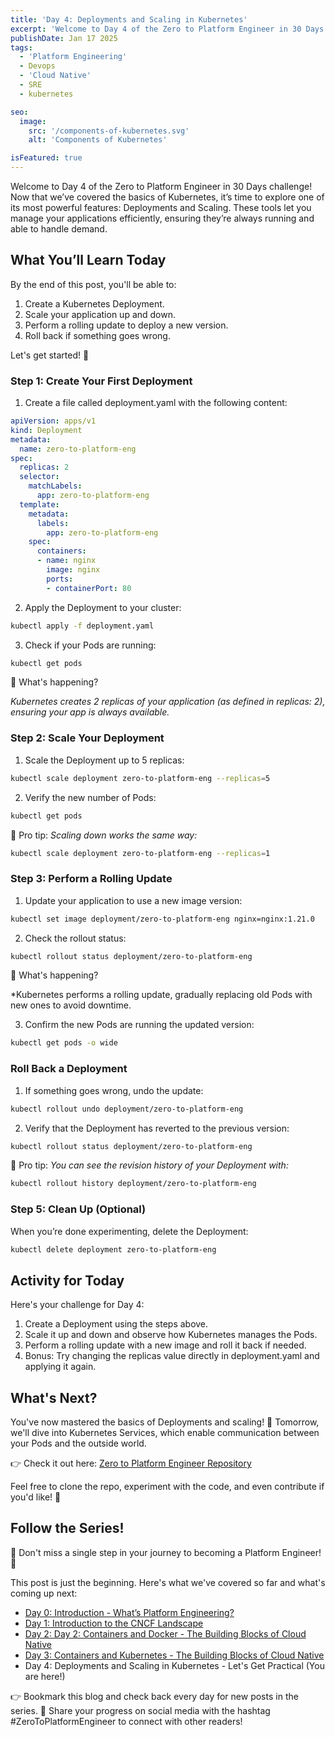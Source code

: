 ```yaml
---
title: 'Day 4: Deployments and Scaling in Kubernetes'
excerpt: 'Welcome to Day 4 of the Zero to Platform Engineer in 30 Days challenge! Now that we’ve covered the basics of Kubernetes, it’s time to explore one of its most powerful features: Deployments and Scaling. These tools let you manage your applications efficiently, ensuring they’re always running and able to handle demand.'
publishDate: Jan 17 2025
tags:
  - 'Platform Engineering'
  - Devops
  - 'Cloud Native'
  - SRE
  - kubernetes

seo:
  image:
    src: '/components-of-kubernetes.svg'
    alt: 'Components of Kubernetes'

isFeatured: true
---
```


Welcome to Day 4 of the Zero to Platform Engineer in 30 Days challenge! Now that we’ve covered the basics of Kubernetes, it’s time to explore one of its most powerful features: Deployments and Scaling. These tools let you manage your applications efficiently, ensuring they’re always running and able to handle demand.

## What You’ll Learn Today

By the end of this post, you'll be able to:

1.	Create a Kubernetes Deployment.
2.	Scale your application up and down.
3.	Perform a rolling update to deploy a new version.
4.	Roll back if something goes wrong.

Let's get started! 🚀

### Step 1: Create Your First Deployment

1.	Create a file called deployment.yaml with the following content:
```yaml
apiVersion: apps/v1
kind: Deployment
metadata:
  name: zero-to-platform-eng
spec:
  replicas: 2
  selector:
    matchLabels:
      app: zero-to-platform-eng
  template:
    metadata:
      labels:
        app: zero-to-platform-eng
    spec:
      containers:
      - name: nginx
        image: nginx
        ports:
        - containerPort: 80
```

2.	Apply the Deployment to your cluster:

```bash
kubectl apply -f deployment.yaml
```

3.	Check if your Pods are running:

```bash
kubectl get pods
```

🎯 What's happening?

*Kubernetes creates 2 replicas of your application (as defined in replicas: 2), ensuring your app is always available.*

### Step 2: Scale Your Deployment

1.	Scale the Deployment up to 5 replicas:

```bash
kubectl scale deployment zero-to-platform-eng --replicas=5
```

2.	Verify the new number of Pods:

```bash
kubectl get pods
```

🎯 Pro tip:
*Scaling down works the same way:*

```bash
kubectl scale deployment zero-to-platform-eng --replicas=1
```

### Step 3: Perform a Rolling Update
	
1.	Update your application to use a new image version:

```bash
kubectl set image deployment/zero-to-platform-eng nginx=nginx:1.21.0
```

2.	Check the rollout status:

```bash
kubectl rollout status deployment/zero-to-platform-eng
```

🎯 What's happening?

*Kubernetes performs a rolling update, gradually replacing old Pods with new ones to avoid downtime.

3.	Confirm the new Pods are running the updated version:

```bash
kubectl get pods -o wide
```

### Roll Back a Deployment

1.	If something goes wrong, undo the update:

```bash
kubectl rollout undo deployment/zero-to-platform-eng
```

2.	Verify that the Deployment has reverted to the previous version:

```bash
kubectl rollout status deployment/zero-to-platform-eng
```

🎯 Pro tip:
*You can see the revision history of your Deployment with:*

```bash
kubectl rollout history deployment/zero-to-platform-eng
```

### Step 5: Clean Up (Optional)

When you’re done experimenting, delete the Deployment:

```bash
kubectl delete deployment zero-to-platform-eng
```

## Activity for Today

Here's your challenge for Day 4:

1.	Create a Deployment using the steps above.
2.	Scale it up and down and observe how Kubernetes manages the Pods.
3.	Perform a rolling update with a new image and roll it back if needed.
4.	Bonus: Try changing the replicas value directly in deployment.yaml and applying it again.


## What's Next?

You've now mastered the basics of Deployments and scaling! 🎉 Tomorrow, we'll dive into Kubernetes Services, which enable communication between your Pods and the outside world.

👉 Check it out here: [Zero to Platform Engineer Repository](https://github.com/parraletz/zero-to-platform-engineer)

Feel free to clone the repo, experiment with the code, and even contribute if you'd like! 🚀


## Follow the Series!

🎉 Don't miss a single step in your journey to becoming a Platform Engineer! 🎉

This post is just the beginning. Here's what we've covered so far and what's coming up next:

* [Day 0: Introduction - What’s Platform Engineering?](https://parraletz.space/blog/00-0-to-platform-eng-intro/)
* [Day 1: Introduction to the CNCF Landscape](https://parraletz.space/blog/01-0-to-platform-eng-day1/)
* [Day 2: Day 2: Containers and Docker - The Building Blocks of Cloud Native](https://parraletz.space/blog/02-0-to-platform-eng-day2/)
* [Day 3: Containers and Kubernetes - The Building Blocks of Cloud Native](https://parraletz.space/blog/03-0-to-platform-eng-day3/)
* Day 4: Deployments and Scaling in Kubernetes - Let's Get Practical (You are here!)
 
👉 Bookmark this blog and check back every day for new posts in the series.
📣 Share your progress on social media with the hashtag #ZeroToPlatformEngineer to connect with other readers!